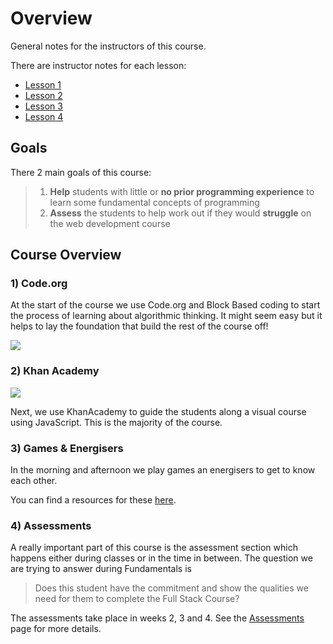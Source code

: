# Overview

General notes for the instructors of this course.

There are instructor notes for each lesson:

* [Lesson 1](instructor-notes.md)
* [Lesson 2](instructor-notes-1.md)
* [Lesson 3](instructor-notes-2.md)
* [Lesson 4](instructor-notes-3.md)

## Goals

There 2 main goals of this course:

> 1. **Help** students with little or **no prior programming experience** to learn some fundamental concepts of programming
> 2. **Assess** the students to help work out if they would **struggle** on the web development course

## Course Overview

### 1\) Code.org

At the start of the course we use Code.org and Block Based coding to start the process of learning about algorithmic thinking. It might seem easy but it helps to lay the foundation that build the rest of the course off!

![](../.gitbook/assets/image.png)

### 2\) Khan Academy

![](../.gitbook/assets/image%20%281%29.png)

Next, we use KhanAcademy to guide the students along a visual course using JavaScript. This is the majority of the course.

### 3\) Games & Energisers

In the morning and afternoon we play games an energisers to get to know each other.

You can find a resources for these [here](engergisers.md).

### 4\) Assessments

A really important part of this course is the assessment section which happens either during classes or in the time in between. The question we are trying to answer during Fundamentals is

> Does this student have the commitment and show the qualities we need for them to complete the Full Stack Course?

The assessments take place in weeks 2, 3 and 4. See the [Assessments ](assessments.md)page for more details.


